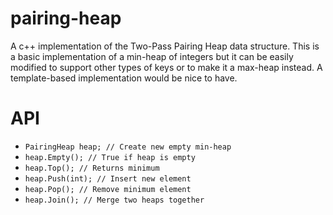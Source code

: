 # pairing-heap
A c++ implementation of the Two-Pass Pairing Heap data structure. This is a basic implementation of a min-heap of integers but it can be easily modified to support other types of keys or to make it a max-heap instead. A template-based implementation would be nice to have.

# API
* `PairingHeap heap; // Create new empty min-heap`
* `heap.Empty(); // True if heap is empty`
* `heap.Top(); // Returns minimum`
* `heap.Push(int); // Insert new element`
* `heap.Pop(); // Remove minimum element`
* `heap.Join(); // Merge two heaps together`
